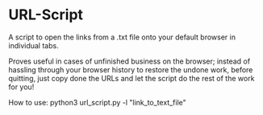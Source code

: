 # URL-Script
A script to open the links from a .txt file onto your default browser in individual tabs.

Proves useful in cases of unfinished business on the browser; instead of hassling through your browser history to restore the undone work, before quitting, just copy done the URLs and let the script do the rest of the work for you!

How to use:
python3 url_script.py -l "link_to_text_file"
